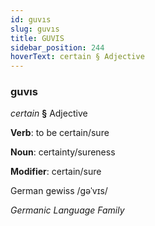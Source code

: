 ```yaml
---
id: guvıs
slug: guvıs
title: GUVIS
sidebar_position: 244
hoverText: certain § Adjective
---
```


### guvıs

*certain* **§** Adjective

**Verb**: to be certain/sure

**Noun**: certainty/sureness

**Modifier**: certain/sure

German gewiss /ɡəˈvɪs/

*Germanic Language Family*
